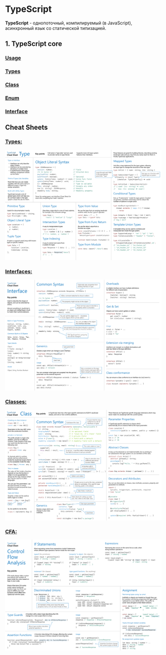 # TypeScript

**TypeScript** - однопоточный, компилируемый (в JavaScript), асинхронный язык со статической типизацией.

## 1. TypeScript core
### [Usage](core/ts_usage.md)
### [Types](core/ts_type.md)
### [Class](core/ts_class.md)
### [Enum](core/ts_enum.md)
### [Interface](core/ts_interface.md)

## Cheat Sheets
### [Types:](cheat_sheets/ts_types.png)
![Types](cheat_sheets/ts_types.png)

### [Interfaces:](cheat_sheets/ts_interfaces.png)
![Interfaces](cheat_sheets/ts_interfaces.png)

### [Classes:](cheat_sheets/ts_classes.png)
![Classes](cheat_sheets/ts_classes.png)

### [CFA:](cheat_sheets/ts_cfa.png)
![cfa](cheat_sheets/ts_cfa.png)

